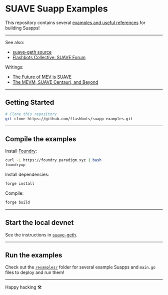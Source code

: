 # SUAVE Suapp Examples

This repository contains several [examples and useful references](/examples/) for building Suapps!

---

See also:

- [suave-geth source](https://github.com/flashbots/suave-geth)
- [Flashbots Collective: SUAVE Forum](https://collective.flashbots.net/c/suave/27)

Writings:

- [The Future of MEV is SUAVE](https://writings.flashbots.net/the-future-of-mev-is-suave)
- [The MEVM, SUAVE Centauri, and Beyond](https://writings.flashbots.net/mevm-suave-centauri-and-beyond)

---

## Getting Started

```bash
# Clone this repository
git clone https://github.com/flashbots/suapp-examples.git
```

---

## Compile the examples

Install [Foundry](https://getfoundry.sh/):

```bash
curl -L https://foundry.paradigm.xyz | bash
foundryup
```

Install dependencies:

```bash
forge install
```

Compile:

```bash
forge build
```

---

## Start the local devnet

See the instructions in [suave-geth](https://github.com/flashbots/suave-geth#starting-a-local-devnet).

---

## Run the examples

Check out the [`/examples/`](/examples/) folder for several example Suapps and `main.go` files to deploy and run them!

---

Happy hacking 🛠️
